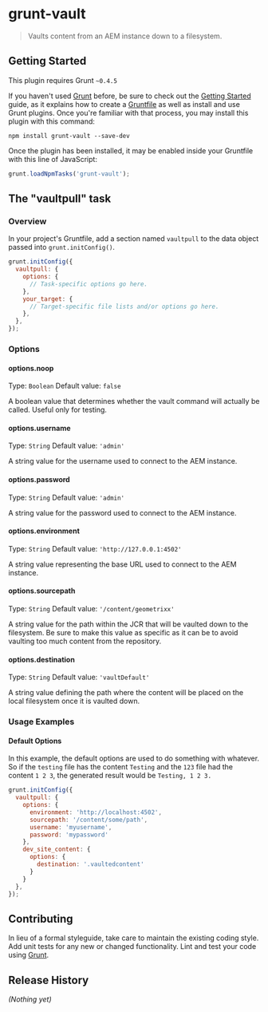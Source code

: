 # grunt-vault

> Vaults content from an AEM instance down to a filesystem.

## Getting Started
This plugin requires Grunt `~0.4.5`

If you haven't used [Grunt](http://gruntjs.com/) before, be sure to check out the [Getting Started](http://gruntjs.com/getting-started) guide, as it explains how to create a [Gruntfile](http://gruntjs.com/sample-gruntfile) as well as install and use Grunt plugins. Once you're familiar with that process, you may install this plugin with this command:

```shell
npm install grunt-vault --save-dev
```

Once the plugin has been installed, it may be enabled inside your Gruntfile with this line of JavaScript:

```js
grunt.loadNpmTasks('grunt-vault');
```

## The "vaultpull" task

### Overview
In your project's Gruntfile, add a section named `vaultpull` to the data object passed into `grunt.initConfig()`.

```js
grunt.initConfig({
  vaultpull: {
    options: {
      // Task-specific options go here.
    },
    your_target: {
      // Target-specific file lists and/or options go here.
    },
  },
});
```

### Options

#### options.noop
Type: `Boolean`
Default value: `false`

A boolean value that determines whether the vault command will actually be called.  Useful only for testing.

#### options.username
Type: `String`
Default value: `'admin'`

A string value for the username used to connect to the AEM instance.

#### options.password
Type: `String`
Default value: `'admin'`

A string value for the password used to connect to the AEM instance.

#### options.environment
Type: `String`
Default value: `'http://127.0.0.1:4502'`

A string value representing the base URL used to connect to the AEM instance.

#### options.sourcepath
Type: `String`
Default value: `'/content/geometrixx'`

A string value for the path within the JCR that will be vaulted down to the filesystem.  Be sure to make this value as specific as it can be to avoid vaulting too much content from the repository.

#### options.destination
Type: `String`
Default value: `'vaultDefault'`

A string value defining the path where the content will be placed on the local filesystem once it is vaulted down.

### Usage Examples

#### Default Options
In this example, the default options are used to do something with whatever. So if the `testing` file has the content `Testing` and the `123` file had the content `1 2 3`, the generated result would be `Testing, 1 2 3.`

```js
grunt.initConfig({
  vaultpull: {
    options: {
      environment: 'http://localhost:4502',
      sourcepath: '/content/some/path',
      username: 'myusername',
      password: 'mypassword'
    },
    dev_site_content: {
      options: {
        destination: '.vaultedcontent'
      }
    }
  },
});
```

## Contributing
In lieu of a formal styleguide, take care to maintain the existing coding style. Add unit tests for any new or changed functionality. Lint and test your code using [Grunt](http://gruntjs.com/).

## Release History
_(Nothing yet)_
